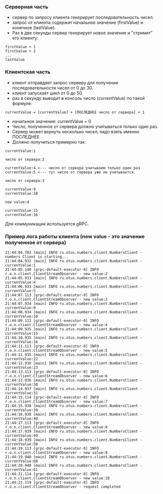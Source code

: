 ### Серверная часть
 - сервер по запросу клиента генерирует последовательность чисел.
 - запрос от клиента содержит начальное значение (firstValue) и конечное (lastValue).
 - Раз в две секунды сервер генерирует новое значение и "стримит" его клиенту:
```
firstValue + 1
firstValue + 2
...
lastValue
```

### Клиентская часть
 - клиент отправдяет запрос серверу для получения последовательности чисел от 0 до 30.
 - клиент запускает цикл от 0 до 50.
 - раз в секунду выводит в консоль число (currentValue) по такой формуле:
```
currentValue = [currentValue] + [ПОСЛЕДНЕЕ число от сервера] + 1
```
 - начальное значение: currentValue = 0
 - Число, полученное от сервера должно учитываться только один раз.
 - Сервер может вернуть несколько чисел, надо взять именно ПОСЛЕДНЕЕ.
 - Должно получиться примерно так:
```
currentValue:1

число от сервера:2

currentValue:4 <--- число от сервера учитываем только один раз
currentValue:5 <--- тут число от сервера уже не учитывается.

число от сервера:3

currentValue:9
currentValue:10

new value:4

currentValue:15
currentValue:16
```
Для коммуникации используется gRPC.

### Пример лога работы клиента (new value - это значение полученное от сервера)
```
21:44:04.782 [main] INFO ru.otus.numbers.client.NumbersClient - numbers Client is starting...
21:44:04.932 [main] INFO ru.otus.numbers.client.NumbersClient - currentValue:1
21:44:05.140 [grpc-default-executor-0] INFO r.o.n.client.ClientStreamObserver - new value:2
21:44:05.933 [main] INFO ru.otus.numbers.client.NumbersClient - currentValue:4
21:44:06.933 [main] INFO ru.otus.numbers.client.NumbersClient - currentValue:5
21:44:07.113 [grpc-default-executor-0] INFO r.o.n.client.ClientStreamObserver - new value:3
21:44:07.934 [main] INFO ru.otus.numbers.client.NumbersClient - currentValue:9
21:44:08.934 [main] INFO ru.otus.numbers.client.NumbersClient - currentValue:10
21:44:09.112 [grpc-default-executor-0] INFO r.o.n.client.ClientStreamObserver - new value:4
21:44:09.935 [main] INFO ru.otus.numbers.client.NumbersClient - currentValue:15
21:44:10.935 [main] INFO ru.otus.numbers.client.NumbersClient - currentValue:16
21:44:11.113 [grpc-default-executor-0] INFO r.o.n.client.ClientStreamObserver - new value:5
21:44:11.935 [main] INFO ru.otus.numbers.client.NumbersClient - currentValue:22
21:44:12.936 [main] INFO ru.otus.numbers.client.NumbersClient - currentValue:23
21:44:13.113 [grpc-default-executor-0] INFO r.o.n.client.ClientStreamObserver - new value:6
21:44:13.936 [main] INFO ru.otus.numbers.client.NumbersClient - currentValue:30
21:44:14.937 [main] INFO ru.otus.numbers.client.NumbersClient - currentValue:31
21:44:15.114 [grpc-default-executor-0] INFO r.o.n.client.ClientStreamObserver - new value:7
21:44:15.938 [main] INFO ru.otus.numbers.client.NumbersClient - currentValue:39
21:44:16.938 [main] INFO ru.otus.numbers.client.NumbersClient - currentValue:40
21:44:17.113 [grpc-default-executor-0] INFO r.o.n.client.ClientStreamObserver - new value:8
21:44:17.939 [main] INFO ru.otus.numbers.client.NumbersClient - currentValue:49
21:44:18.939 [main] INFO ru.otus.numbers.client.NumbersClient - currentValue:50
21:44:19.113 [grpc-default-executor-0] INFO r.o.n.client.ClientStreamObserver - new value:9
21:44:19.940 [main] INFO ru.otus.numbers.client.NumbersClient - currentValue:60
21:44:20.940 [main] INFO ru.otus.numbers.client.NumbersClient - currentValue:61
21:44:21.114 [grpc-default-executor-0] INFO r.o.n.client.ClientStreamObserver - new value:10
21:44:21.119 [grpc-default-executor-0] INFO r.o.n.client.ClientStreamObserver - request completed
```